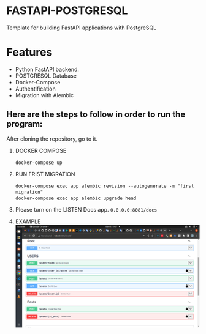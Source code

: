 # FASTAPI-POSTGRESQL
Template for building FastAPI applications with PostgreSQL

# Features
 - Python FastAPI backend.
 - POSTGRESQL Database
 - Docker-Compose
 - Authentification
 - Migration with Alembic

## Here are the steps to follow in order to run the program: 
After cloning the repository, go to it. 
 1. DOCKER COMPOSE
    ```
    docker-compose up
    
    ```

 2. RUN FRIST MIGRATION
      ```
      docker-compose exec app alembic revision --autogenerate -m "first migration"
      docker-compose exec app alembic upgrade head
      ```
 3. Please turn on the LISTEN Docs app. `0.0.0.0:8081/docs`

 4. EXAMPLE
    ![IMAGE](./img/img.png)
